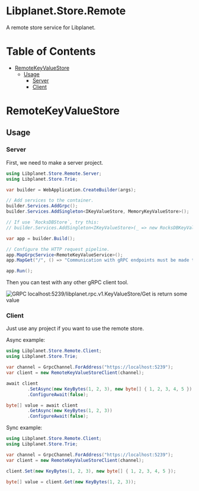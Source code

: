 Libplanet.Store.Remote
=========
A remote store service for Libplanet.

# Table of Contents
- [RemoteKeyValueStore](#remotekeyvaluestore)
    * [Usage](#usage)
        + [Server](#server)
        + [Client](#client)

# RemoteKeyValueStore
## Usage
### Server
First, we need to make a server project.

```csharp
using Libplanet.Store.Remote.Server;
using Libplanet.Store.Trie;

var builder = WebApplication.CreateBuilder(args);

// Add services to the container.
builder.Services.AddGrpc();
builder.Services.AddSingleton<IKeyValueStore, MemoryKeyValueStore>();

// If use `RocksDBStore`, try this:
// builder.Services.AddSingleton<IKeyValueStore>(_ => new RocksDBKeyValueStore("path/to/rocksdb"));

var app = builder.Build();

// Configure the HTTP request pipeline.
app.MapGrpcService<RemoteKeyValueService>();
app.MapGet("/", () => "Communication with gRPC endpoints must be made through a gRPC client. To learn how to create a client, visit: https://go.microsoft.com/fwlink/?linkid=2086909");

app.Run();
```

Then you can test with any other gRPC client tool.

![GRPC localhost:5239/libplanet.rpc.v1.KeyValueStore/Get is return some value](https://github.com/planetarium/libplanet/assets/16367497/e2692856-6971-41f0-a5a3-5536cc7cc64b)

### Client
Just use any project if you want to use the remote store.

Async example:
```csharp
using Libplanet.Store.Remote.Client;
using Libplanet.Store.Trie;

var channel = GrpcChannel.ForAddress("https://localhost:5239");
var client = new RemoteKeyValueStoreClient(channel);

await client
        .SetAsync(new KeyBytes(1, 2, 3), new byte[] { 1, 2, 3, 4, 5 })
        .ConfigureAwait(false);

byte[] value = await client
        .GetAsync(new KeyBytes(1, 2, 3))
        .ConfigureAwait(false);
```

Sync example:
```csharp
using Libplanet.Store.Remote.Client;
using Libplanet.Store.Trie;

var channel = GrpcChannel.ForAddress("https://localhost:5239");
var client = new RemoteKeyValueStoreClient(channel);

client.Set(new KeyBytes(1, 2, 3), new byte[] { 1, 2, 3, 4, 5 });

byte[] value = client.Get(new KeyBytes(1, 2, 3));
```

